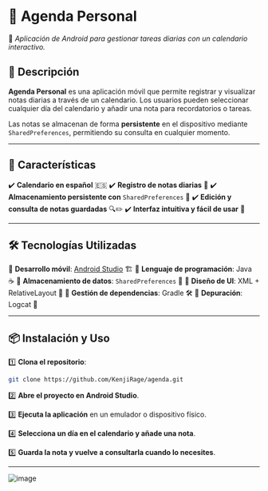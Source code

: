 # 📅 Agenda Personal

📱 *Aplicación de Android para gestionar tareas diarias con un calendario interactivo.*

## 📖 Descripción

**Agenda Personal** es una aplicación móvil que permite registrar y visualizar notas diarias a través de un calendario. 
Los usuarios pueden seleccionar cualquier día del calendario y añadir una nota para recordatorios o tareas.

Las notas se almacenan de forma **persistente** en el dispositivo mediante `SharedPreferences`, permitiendo su consulta en cualquier momento.

---

## 🚀 Características

✔️ **Calendario en español** 🇪🇸
✔️ **Registro de notas diarias** 📝
✔️ **Almacenamiento persistente con** `SharedPreferences` 💾
✔️ **Edición y consulta de notas guardadas** 🔍✏️
✔️ **Interfaz intuitiva y fácil de usar** 🎨

---

## 🛠️ Tecnologías Utilizadas

🔹 **Desarrollo móvil**: [Android Studio](https://developer.android.com/studio) 🏗️
🔹 **Lenguaje de programación**: Java ☕
🔹 **Almacenamiento de datos**: `SharedPreferences` 📂
🔹 **Diseño de UI**: XML + RelativeLayout 🎨
🔹 **Gestión de dependencias**: Gradle 🛠️
🔹 **Depuración**: Logcat 📝

---

## 📦 Instalación y Uso

1️⃣ **Clona el repositorio**:
   ```bash
   git clone https://github.com/KenjiRage/agenda.git
   ```

2️⃣ **Abre el proyecto en Android Studio**.

3️⃣ **Ejecuta la aplicación** en un emulador o dispositivo físico.

4️⃣ **Selecciona un día en el calendario y añade una nota**.

5️⃣ **Guarda la nota y vuelve a consultarla cuando lo necesites**.

---

![image](https://github.com/user-attachments/assets/bdeb1b79-ae27-4263-94cb-b31b92d32238)
